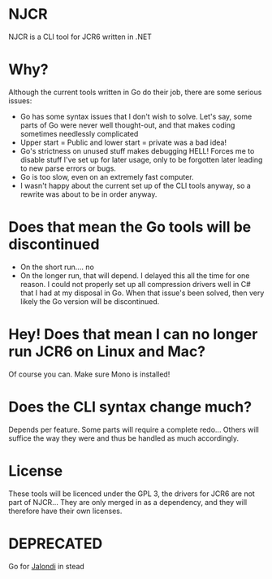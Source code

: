 # NJCR

NJCR is a CLI tool for JCR6 written in .NET

# Why?

Although the current tools written in Go do their job, there are some serious issues:

- Go has some syntax issues that I don't wish to solve. Let's say, some parts of Go were never well thought-out, and that makes coding sometimes needlessly complicated
- Upper start = Public and lower start = private was a bad idea!
- Go's strictness on unused stuff makes debugging HELL! Forces me to disable stuff I've set up for later usage, only to be forgotten later leading to new parse errors or bugs.
- Go is too slow, even on an extremely fast computer.
- I wasn't happy about the current set up of the CLI tools anyway, so a rewrite was about to be in order anyway.

# Does that mean the Go tools will be discontinued

- On the short run.... no
- On the longer run, that will depend. I delayed this all the time for one reason. I could not properly set up all compression drivers well in C# that I had at my disposal in Go. When that issue's been solved, then very likely the Go version will be discontinued.

# Hey! Does that mean I can no longer run JCR6 on Linux and Mac?

Of course you can. Make sure Mono is installed!

# Does the CLI syntax change much?

Depends per feature. Some parts will require a complete redo... Others will suffice the way they were and thus be handled as much accordingly.

# License

These tools will be licenced under the GPL 3, the drivers for JCR6 are not part of NJCR... They are only merged in as a dependency, and they will therefore have their own licenses.


# DEPRECATED

Go for [Jalondi](https://github.com/jcr6/Jalondi) in stead
